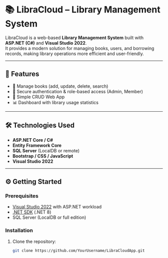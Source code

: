 # 📚 LibraCloud – Library Management System

LibraCloud is a web-based **Library Management System** built with **ASP.NET (C#)** and **Visual Studio 2022**.  
It provides a modern solution for managing books, users, and borrowing records, making library operations more efficient and user-friendly.

---

## 🚀 Features
- 📖 Manage books (add, update, delete, search)
- 🔑 Secure authentication & role-based access (Admin, Member)
- 📅 Simple CRUD Web App
- 📊 Dashboard with library usage statistics

---

## 🛠️ Technologies Used
- **ASP.NET Core / C#**
- **Entity Framework Core**
- **SQL Server** (LocalDB or remote)
- **Bootstrap / CSS / JavaScript**
- **Visual Studio 2022**

---

## ⚙️ Getting Started

### Prerequisites
- [Visual Studio 2022](https://visualstudio.microsoft.com/) with ASP.NET workload
- [.NET SDK](https://dotnet.microsoft.com/download) (.NET 8)
- SQL Server (LocalDB or full edition)

### Installation
1. Clone the repository:
   ```bash
   git clone https://github.com/YourUsername/LibraCloudApp.git

